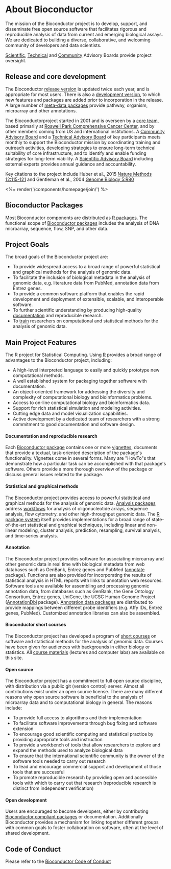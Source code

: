 # About Bioconductor

The mission of the Bioconductor project is to develop, support, and
disseminate free open source software that facilitates rigorous and
reproducible analysis of data from current and emerging biological assays.
We are dedicated to building a diverse, collaborative, and welcoming
community of developers and data scientists.

[Scientific][], [Technical][] and [Community][]
Advisory Boards provide project oversight.

[R]: http://www.r-project.org
[Technical]: technical-advisory-board/
[Scientific]: scientific-advisory-board/
[Community]: community-advisory-board/

## Release and core development

The Bioconductor [release version](/packages/release/bioc/) is updated
twice each year, and is appropriate for most users. There is also a
[development version](/packages/devel/bioc), to which new features and
packages are added prior to incorporation in the release. A large
number of [meta-data packages](/packages/release/data/annotation)
provide pathway, organism, microarray and other annotations.

The Bioconductorproject started in 2001 and is overseen by a [core
team](/about/core-team/), based primarily at [Roswell Park Comprehensive Cancer
Center](https://www.roswellpark.org), and by other members coming
from US and international institutions. A [Community Advisory Board][Community]
and a [Technical Advisory Board][Technical] of key participants
meets monthly to support the Bioconductor mission by coordinating
training and outreach activities, developing strategies to ensure long-term
technical suitability of core infrastructure, and to identify and enable
funding strategies for long-term viability.
A [Scientific Advisory Board][Scientific] including external
experts provides annual guidance and accountability.

Key citations to the project include Huber et al., 2015 [Nature
Methods 12:115-121][1] and Gentleman et al., 2004 [Genome Biology
5:R80][2]

[1]: http://www.nature.com/nmeth/journal/v12/n2/abs/nmeth.3252.html
[2]: https://genomebiology.biomedcentral.com/track/pdf/10.1186/gb-2004-5-10-r80.pdf

<div class="about-join">
  <%= render('/components/homepage/join/') %>
</div>

## Bioconductor Packages

Most Bioconductor components are distributed as [R
packages](http://cran.r-project.org/doc/FAQ/R-FAQ.html#R-Add_002dOn-Packages).
The functional scope of [Bioconductor packages](/packages/release/bioc/)
includes the analysis of DNA microarray, sequence, flow, SNP, and other data.

## Project Goals

The broad goals of the Bioconductor project are:

- To provide widespread access to a broad range of powerful statistical
  and graphical methods for the analysis of genomic data.
- To facilitate the inclusion of biological metadata in the analysis of
  genomic data, e.g. literature data from PubMed, annotation data from
  Entrez genes.
- To provide a common software platform that enables the rapid development
  and deployment of extensible, scalable, and interoperable software.
- To further scientific understanding by producing high-quality
  [documentation](/help/package-vignettes/) and reproducible research.
- To [train](/help/course-materials/) researchers on computational and
  statistical methods for the analysis of genomic data.

## Main Project Features

The R project for Statistical Computing. Using
[R](http://www.r-project.org) provides a broad range of advantages
to the Bioconductor project, including:

- A high-level interpreted language to easily and quickly prototype
  new computational methods.
- A well established system for packaging together software with
  documentation.
- An object-oriented framework for addressing the diversity and
  complexity of computational biology and bioinformatics problems.
- Access to on-line computational biology and bioinformatics data.
- Support for rich statistical simulation and modeling activities.
- Cutting edge data and model visualization capabilities.
- Active development by a dedicated team of researchers with a
  strong commitment to good documentation and software design.

#### Documentation and reproducible research

Each [Bioconductor package](/packages/release/bioc/) contains one or more
[vignettes](/help/package-vignettes/), documents that provide a
textual, task-oriented description of the package's functionality.
Vignettes come in several forms. Many are "HowTo"s that demonstrate
how a particular task can be accomplished with that package's software.
Others provide a more thorough overview of the package or discuss general
issues related to the package.

#### Statistical and graphical methods

The Bioconductor project provides access to powerful statistical and graphical methods for
the analysis of genomic data.
[Analysis packages](/packages/release/bioc/) address
[workflows](/packages/release/workflows/) for analysis of
oligonucleotide arrays, sequence analysis, flow cytometry. and other
high-throughput genomic data. The
[R package system](http://cran.r-project.org/doc/FAQ/R-FAQ.html#R-Add_002dOn-Packages)
itself provides implementations for a broad range of
state-of-the-art statistical and graphical techniques, including
linear and non-linear modeling, cluster analysis, prediction,
resampling, survival analysis, and time-series analysis.

#### Annotation

The Bioconductor project provides software for associating microarray and other genomic
data in real time with biological metadata from web databases such as GenBank, Entrez genes
and PubMed ([annotate](/packages/release/bioc/html/annotate.html)
package). Functions are also provided for incorporating the results
of statistical analysis in HTML reports with links to annotation web
resources. Software tools are available for assembling and
processing genomic annotation data, from databases such as GenBank,
the Gene Ontology Consortium, Entrez genes, UniGene, the UCSC Human
Genome Project
([AnnotationDbi](/packages/release/bioc/html/AnnotationDbi.html)
package). [Annotation data packages](/packages/release/data/annotation/)
are distributed to provide mappings between different probe
identifiers (e.g. Affy IDs, Entrez genes, PubMed). Customized
annotation libraries can also be assembled.

#### Bioconductor short courses

The Bioconductor project has developed a
program of [short courses](/help/course-materials/) on software and
statistical methods for the analysis of genomic data. Courses have been
given for audiences with backgrounds in either biology or statistics. All
[course materials](/help/course-materials/) (lectures and computer labs)
are available on this site.

#### Open source

The Bioconductor project has a commitment to full
open source discipline, with distribution via a public git
(version control) server. Almost all contributions exist under an
open source license. There are many different reasons why open
source software is beneficial to the analysis of microarray data and
to computational biology in general. The reasons include:

- To provide full access to algorithms and their implementation
- To facilitate software improvements through bug fixing and software
  extension
- To encourage good scientific computing and statistical practice by
  providing appropriate tools and instruction
- To provide a workbench of tools that allow researchers to explore and
  expand the methods used to analyze biological data
- To ensure that the international scientific community is the owner of
  the software tools needed to carry out research
- To lead and encourage commercial support and development of those tools
  that are successful
- To promote reproducible research by providing open and accessible tools
  with which to carry out that research (reproducible research is distinct
  from independent verification)

#### Open development

Users are encouraged to become developers, either by contributing
[Bioconductor compliant packages](/developers/package-guidelines/)
or documentation. Additionally Bioconductor provides a mechanism for
linking together different groups with common goals to foster
collaboration on software, often at the level of shared development.

## Code of Conduct

Please refer to the [Bioconductor Code of Conduct][coc]

[coc]: code-of-conduct/
